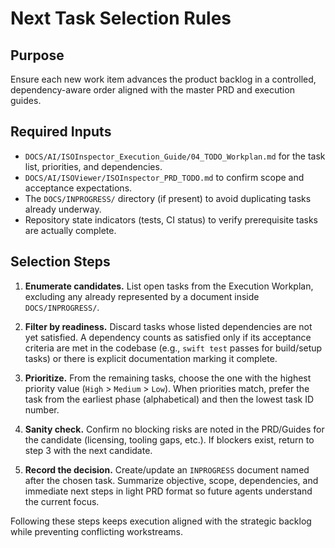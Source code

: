# Next Task Selection Rules

## Purpose

Ensure each new work item advances the product backlog in a controlled, dependency-aware order aligned with the master
PRD and execution guides.

## Required Inputs

- `DOCS/AI/ISOInspector_Execution_Guide/04_TODO_Workplan.md` for the task list, priorities, and dependencies.
- `DOCS/AI/ISOViewer/ISOInspector_PRD_TODO.md` to confirm scope and acceptance expectations.
- The `DOCS/INPROGRESS/` directory (if present) to avoid duplicating tasks already underway.
- Repository state indicators (tests, CI status) to verify prerequisite tasks are actually complete.

## Selection Steps

1. **Enumerate candidates.** List open tasks from the Execution Workplan, excluding any already represented by a document inside `DOCS/INPROGRESS/`.

1. **Filter by readiness.** Discard tasks whose listed dependencies are not yet satisfied. A dependency counts as satisfied only if its acceptance criteria are met in the codebase (e.g., `swift test` passes for build/setup tasks) or there is explicit documentation marking it complete.

1. **Prioritize.** From the remaining tasks, choose the one with the highest priority value (`High` > `Medium` > `Low`). When priorities match, prefer the task from the earliest phase (alphabetical) and then the lowest task ID number.

1. **Sanity check.** Confirm no blocking risks are noted in the PRD/Guides for the candidate (licensing, tooling gaps,
   etc.). If blockers exist, return to step 3 with the next candidate.

1. **Record the decision.** Create/update an `INPROGRESS` document named after the chosen task. Summarize objective, scope, dependencies, and immediate next steps in light PRD format so future agents understand the current focus.

Following these steps keeps execution aligned with the strategic backlog while preventing conflicting workstreams.
